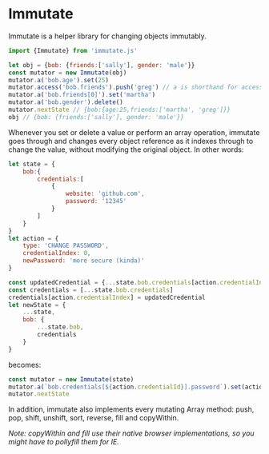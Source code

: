 # Immutate

Immutate is a helper library for changing objects immutably. 

```javascript
import {Immutate} from 'immutate.js'

let obj = {bob: {friends:['sally'], gender: 'male'}}
const mutator = new Immutate(obj)
mutator.a('bob.age').set(25)
mutator.access('bob.friends').push('greg') // a is shorthand for access
mutator.a('bob.friends[0]').set('martha')
mutator.a('bob.gender').delete()
mutator.nextState // {bob:{age:25,friends:['martha', 'greg']}}
obj // {bob: {friends:['sally'], gender: 'male'}}
```

Whenever you set or delete a value or perform an array operation, immutate goes through
and changes every object reference as it indexes through to change the value, without
modifying the original object. In other words:

```javascript
let state = {
    bob:{
        credentials:[
            {
                website: 'github.com',
                password: '12345'
            }
        ]
    }
}
let action = {
    type: 'CHANGE PASSWORD',
    credentialIndex: 0,
    newPassword: 'more secure (kinda)'
}

const updatedCredential = {...state.bob.credentials[action.credentialIndex], password: action.newPassword}
const credentials = [...state.bob.credentials]
credentials[action.credentialIndex] = updatedCredential
let newState = {
    ...state,
    bob: {
        ...state.bob,
        credentials
    }
}
```
becomes:

```javascript
const mutator = new Immutate(state)
mutator.a(`bob.credentials[${action.credentialId}].password`).set(action.newPassword)
mutator.nextState
```

In addition, immutate also implements every mutating Array method: push, pop, shift, 
unshift, sort, reverse, fill and copyWithin.

*Note: copyWithin and fill use their native browser implementations, so you might have to pollyfill them for IE.*

